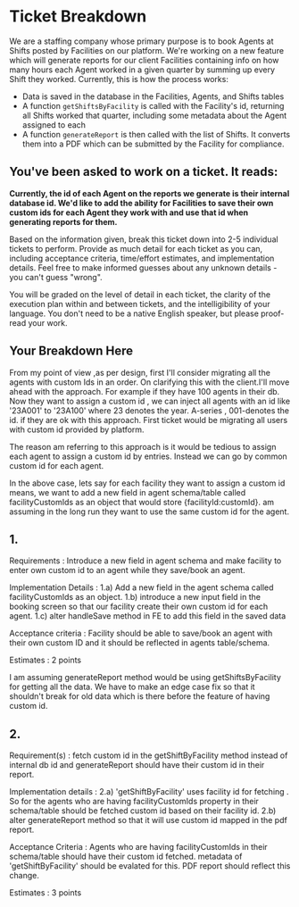 # Ticket Breakdown
We are a staffing company whose primary purpose is to book Agents at Shifts posted by Facilities on our platform. We're working on a new feature which will generate reports for our client Facilities containing info on how many hours each Agent worked in a given quarter by summing up every Shift they worked. Currently, this is how the process works:

- Data is saved in the database in the Facilities, Agents, and Shifts tables
- A function `getShiftsByFacility` is called with the Facility's id, returning all Shifts worked that quarter, including some metadata about the Agent assigned to each
- A function `generateReport` is then called with the list of Shifts. It converts them into a PDF which can be submitted by the Facility for compliance.

## You've been asked to work on a ticket. It reads:
**Currently, the id of each Agent on the reports we generate is their internal database id. We'd like to add the ability for Facilities to save their own custom ids for each Agent they work with and use that id when generating reports for them.**


Based on the information given, break this ticket down into 2-5 individual tickets to perform. Provide as much detail for each ticket as you can, including acceptance criteria, time/effort estimates, and implementation details. Feel free to make informed guesses about any unknown details - you can't guess "wrong".


You will be graded on the level of detail in each ticket, the clarity of the execution plan within and between tickets, and the intelligibility of your language. You don't need to be a native English speaker, but please proof-read your work.

## Your Breakdown Here

From my point of view ,as per design, first I'll consider migrating all the agents with custom Ids in an order. On clarifying this with the client.I'll move ahead with the approach. For example if they have 100 agents in their db. Now they want to assign a custom id , we can inject all agents with an id like '23A001' to '23A100' where 23 denotes the year. A-series , 001-denotes the id. if they are ok with this approach. First ticket would be migrating all users with custom id provided by platform.

The reason am referring to this approach is it would be tedious to assign each agent to assign a custom id by entries. Instead we can go by common custom id for each agent.

In the above case, lets say for each facility they want to assign a custom id means, we want to add a new field in agent schema/table called facilityCustomIds as an object that would store {facilityId:customId}. am assuming in the long run they want to use the same custom id for the agent.

## 1. 

  Requirements : Introduce a new field in agent schema and make facility to enter own custom id to an agent while they save/book an agent.

  Implementation Details : 
    1.a) Add a new field in the agent schema called facilityCustomIds as an object. 
    1.b) introduce a new input field in the booking screen so that our facility create their own custom id for each agent.
    1.c) alter handleSave method in FE to add this field in the saved data

Acceptance criteria :  Facility should be able to save/book an agent with their own custom ID and it should be reflected in agents table/schema.

Estimates :  2 points

I am assuming generateReport method would be using getShiftsByFacility for getting all the data. We have to make an edge case fix so that it shouldn't break for old data which is there before the feature of having custom id.
## 2.
  Requirement(s) : fetch custom id in the getShiftByFacility method instead of internal db id and generateReport should have their custom id in their report.

  Implementation details : 
  2.a) 'getShiftByFacility' uses facility id for fetching . So for the agents who are having facilityCustomIds property in their schema/table should be fetched custom id based on their facility id.
  2.b) alter generateReport method so that it will use custom id mapped in the  pdf report.

  Acceptance Criteria : Agents who are having facilityCustomIds in their schema/table should have their custom id fetched. metadata of 'getShiftByFacility' should be evalated for this. PDF report should reflect this change.

  Estimates : 3 points







